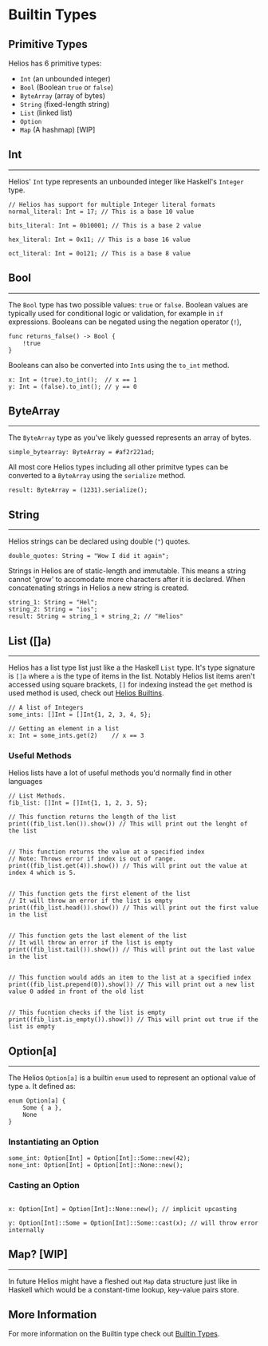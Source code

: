 # Builtin Types

## Primitive Types

Helios has 6 primitive types:

- `Int` (an unbounded integer)
- `Bool` (Boolean `true` or `false`)
- `ByteArray` (array of bytes)
- `String` (fixed-length string)
- `List` (linked list)
- `Option`
- `Map` (A hashmap) \[WIP\]


## Int

---

Helios' `Int` type represents an unbounded integer like Haskell's `Integer` type.

```rust,noplaypen
// Helios has support for multiple Integer literal formats
normal_literal: Int = 17; // This is a base 10 value

bits_literal: Int = 0b10001; // This is a base 2 value

hex_literal: Int = 0x11; // This is a base 16 value

oct_literal: Int = 0o121; // This is a base 8 value
```

## Bool

---

The `Bool` type has two possible values: `true` or `false`. Boolean values are typically used for conditional logic or validation, for example in `if` expressions. Booleans can be negated using the negation operator (`!`),

```rust,noplaypen
func returns_false() -> Bool {
    !true
}
```

Booleans can also be converted into `Int`s using the `to_int` method.

```rust,noplaypen
x: Int = (true).to_int();  // x == 1
y: Int = (false).to_int(); // y == 0
```

## ByteArray

---

The `ByteArray` type as you've likely guessed represents an array of bytes.

```rust,noplaypen
simple_bytearray: ByteArray = #af2r221ad;
```

All most core Helios types including all other primitve types can be converted to a `ByteArray` using the `serialize` method.

```rust,noplaypen
result: ByteArray = (1231).serialize();
```

## String

---

Helios strings can be declared using double (`"`) quotes.

```ts,noplaypen
double_quotes: String = "Wow I did it again";
```

Strings in Helios are of static-length and immutable.
This means a string cannot 'grow' to accomodate more characters after it is declared.
When concatenating strings in Helios a new string is created.

```rust,noplaypen
string_1: String = "Hel";
string_2: String = "ios";
result: String = string_1 + string_2; // "Helios"
```

## List (\[\]a)

---

Helios has a list type list just like a the Haskell `List` type.
It's type signature is `[]a` where `a` is the type of items in the list.
Notably Helios list items aren't accessed using square brackets, `[]` for indexing instead the `get` method is used method is used, check out [Helios Builtins](../helios_builtins/Helios_Builtins.md/#list-a).

```rust,noplaypen
// A list of Integers
some_ints: []Int = []Int{1, 2, 3, 4, 5};

// Getting an element in a list
x: Int = some_ints.get(2)    // x == 3
```

### Useful Methods

Helios lists have a lot of useful methods you'd normally find in other languages

```rust,noplaypen
// List Methods.
fib_list: []Int = []Int{1, 1, 2, 3, 5};

// This function returns the length of the list
print((fib_list.len()).show()) // This will print out the lenght of the list


// This function returns the value at a specified index
// Note: Throws error if index is out of range. 
print((fib_list.get(4)).show()) // This will print out the value at index 4 which is 5.


// This function gets the first element of the list
// It will throw an error if the list is empty
print((fib_list.head()).show()) // This will print out the first value in the list


// This function gets the last element of the list
// It will throw an error if the list is empty
print((fib_list.tail()).show()) // This will print out the last value in the list


// This function would adds an item to the list at a specified index
print((fib_list.prepend(0)).show()) // This will print out a new list value 0 added in front of the old list


// This fucntion checks if the list is empty
print((fib_list.is_empty()).show()) // This will print out true if the list is empty
```

## Option[a]

---

The Helios `Option[a]` is a builtin `enum` used to represent an optional value of type `a`.
It defined as:

```rust, noplaypen
enum Option[a] {
    Some { a },
    None
}
```

### Instantiating an Option

```rust, noplaypen
some_int: Option[Int] = Option[Int]::Some::new(42);
none_int: Option[Int] = Option[Int]::None::new();
```

### Casting an Option

```go, noplaypen

x: Option[Int] = Option[Int]::None::new(); // implicit upcasting

y: Option[Int]::Some = Option[Int]::Some::cast(x); // will throw error internally
```

## Map? \[WIP\]

---

In future Helios might have a fleshed out `Map` data structure just like in Haskell which would be a constant-time lookup, key-value pairs store.

## More Information

For more information on the Builtin type check out [Builtin Types](../helios_builtins/Helios_Builtins.md).

